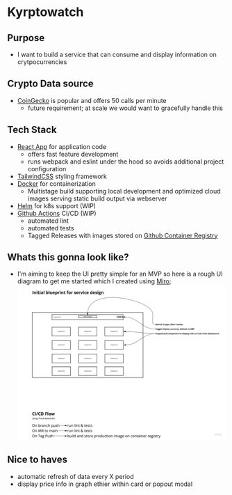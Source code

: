 # Kyrptowatch
## Purpose
 - I want to build a service that can consume and display information on crytpocurrencies

## Crypto Data source
- [CoinGecko](https://www.coingecko.com/en/api) is popular and offers 50 calls per minute
  - future requirement; at scale we would want to gracefully handle this

## Tech Stack
- [React App](https://reactjs.org/docs/create-a-new-react-app.html) for application code
  - offers fast feature development
  - runs webpack and eslint under the hood so avoids additional project configuration
- [TailwindCSS](https://tailwindcss.com/) styling framework
- [Docker](https://docs.docker.com/develop/develop-images/dockerfile_best-practices/) for containerization
  - Multistage build supporting local development and optimized cloud images serving static build output via webserver
- [Helm](https://helm.sh/) for k8s support (WIP)
- [Github Actions](https://github.com/features/actions) CI/CD (WIP)
  - automated lint
  - automated tests
  - Tagged Releases with images stored on [Github Container Registry](https://docs.github.com/en/packages/working-with-a-github-packages-registry/working-with-the-container-registry)

## Whats this gonna look like?
 - I'm aiming to keep the UI pretty simple for an MVP so here is a rough UI diagram to get me started which I created using [Miro](https://miro.com);
![UI](.docs/project-spec.jpg?raw=true "Im not a designer okay...")


## Nice to haves
 - automatic refresh of data every X period
 - display price info in graph ethier within card or popout modal